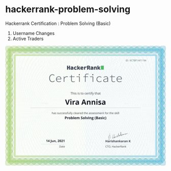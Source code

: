 # hackerrank-problem-solving

Hackerrank Certification : Problem Solving (Basic)

1. Username Changes
2. Active Traders

![alt text](https://github.com/viraannisaa99/hackerrank-problem-solving/blob/main/problem-solving-certificate.png?raw=true)
